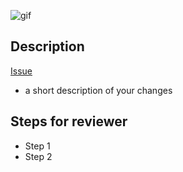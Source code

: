 ![gif]()
## Description
[Issue](https://github.com/Katz100/Final-Project/issues/NUMBER)
- a short description of your changes

## Steps for reviewer
- Step 1
- Step 2
